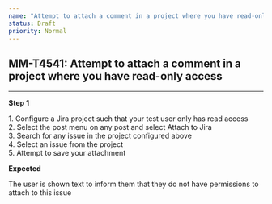 ```yaml
---
name: "Attempt to attach a comment in a project where you have read-only access"
status: Draft
priority: Normal
---
```


## MM-T4541: Attempt to attach a comment in a project where you have read-only access

---

**Step 1**

1\. Configure a Jira project such that your test user only has read access\
2\. Select the post menu on any post and select Attach to Jira\
3\. Search for any issue in the project configured above\
4\. Select an issue from the project\
5\. Attempt to save your attachment

**Expected**

The user is shown text to inform them that they do not have permissions to attach to this issue
